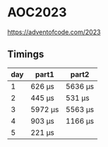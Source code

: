 # AOC2023
https://adventofcode.com/2023

## Timings
| day | part1        | part2         |
|-----|--------------|---------------|
| 1   | 626 μs       | 5636 μs       |
| 2   | 445 μs       | 531 μs        |
| 3   | 5972 μs      | 5563 μs       |
| 4   | 903 μs       | 1166 μs       |
| 5   | 221 μs       |               |
